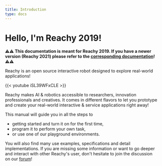 ```yaml
---
title: Introduction
type: docs
---
```


# Hello, I'm Reachy 2019!

**:warning::warning: This documentation is meant for Reachy 2019. If you have a newer version (Reachy 2021) please refer to the [corresponding documentation](https://pollen-robotics.github.io/reachy-2021-docs/)! :warning::warning:** 

Reachy is an open source interactive robot designed to explore real-world applications!

{{< youtube iSL39WFxCLE >}}

Reachy makes AI & robotics accessible to researchers, innovation professionals and creatives. It comes in different flavors to let you prototype and create your real-world interactive & service applications right away! 

This manual will guide you in all the steps to
* getting started and turn it on for the first time,
* program it to perform your own task, 
* or use one of our playground environments.

You will also find many use examples, specifications and detail implementations. If you are missing some information or want to go deeper and interact with other Reachy's user, don't hesitate to join the discussion on our [forum](https://forum.pollen-robotics.com)!
